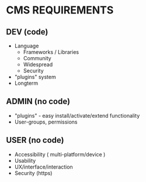 # CMS REQUIREMENTS

## DEV (code)
- Language
	- Frameworks / Libraries
	- Community
	- Widespread
	- Security
- "plugins" system
- Longterm

## ADMIN (no code)
- "plugins" - easy install/activate/extend functionality
- User-groups, permissions

## USER (no code)
- Accessibility ( multi-platform/device )
- Usability
- UX/interface/interaction
- Security (https)

